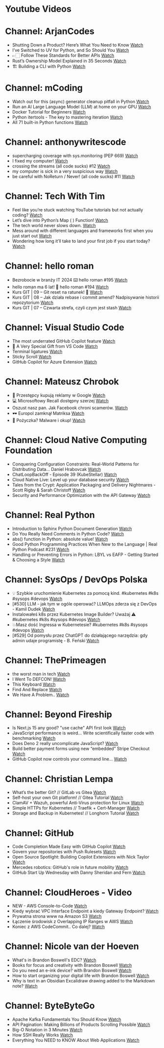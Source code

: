 
Youtube Videos
==============

# Channel: ArjanCodes
  
 - Shutting Down a Product? Here’s What You Need to Know  [Watch](https://youtu.be/CvGpqiCrdfE)  
 - I’ve Switched to UV for Python, and So Should You  [Watch](https://youtu.be/qh98qOND6MI)  
 - 👉🏻 Follow These Standards for Better APIs  [Watch](https://youtu.be/M3lOr8216EU)  
 - Rust’s Ownership Model Explained in 35 Seconds  [Watch](https://youtu.be/unaEcKvT4lQ)  
 - 🏗️ Building a CLI with Python  [Watch](https://youtu.be/V703bl-8QRc)
# Channel: mCoding
  
 - Watch out for this (async) generator cleanup pitfall in Python  [Watch](https://youtu.be/N56Jrqc7SBk)  
 - Run an AI Large Language Model (LLM) at home on your GPU  [Watch](https://youtu.be/RejIVgfER-4)  
 - Docker Tutorial for Beginners  [Watch](https://youtu.be/b0HMimUb4f0)  
 - Python itertools - The key to mastering iteration  [Watch](https://youtu.be/1p7xa_BHYDs)  
 - All 71 built-in Python functions  [Watch](https://youtu.be/7Qu_KXc7xSI)
# Channel: anthonywritescode
  
 - supercharging coverage with sys.monitoring (PEP 669)  [Watch](https://youtu.be/_JwwSVPg9RI)  
 - I fixed my computer!  [Watch](https://youtu.be/mUir3YYBudI)  
 - crossing the streams (all code sucks) #12  [Watch](https://youtu.be/bOKt0DnttxI)  
 - my computer is sick in a very suspicious way  [Watch](https://youtu.be/l-RjeirBNMQ)  
 - be careful with NoReturn / Never! (all code sucks) #11  [Watch](https://youtu.be/WuXRn3euN8k)
# Channel: Tech With Tim
  
 - Feel like you’re stuck watching YouTube tutorials but not actually coding?  [Watch](https://youtu.be/rtuIr14wKh0)  
 - Let’s dive into Python’s Map ( ) Function!  [Watch](https://youtu.be/SWsEnzNKbBI)  
 - The tech world never slows down.  [Watch](https://youtu.be/xdDHGAh8x2Y)  
 - Mess around with different languages and frameworks first when you just start out  [Watch](https://youtu.be/dYAWWMuXcGA)  
 - Wondering how long it’ll take to land your first job if you start today?  [Watch](https://youtu.be/2ZBHthl2oVc)
# Channel: hello roman
  
 - Bezrobocie w branży IT 2024 ⌨️ hello roman #195  [Watch](https://youtu.be/3A0h9uNj0Z4)  
 - hello roman ma 6 lat!  🎉  hello roman #194  [Watch](https://youtu.be/2VcweF4sVRE)  
 - Kurs GIT | 09 – Git reset na ratunek! 🛟  [Watch](https://youtu.be/vri36csppEY)  
 - Kurs GIT | 08 – Jak działa rebase i commit amend? Nadpisywanie historii repozytorium  [Watch](https://youtu.be/4GKI4Gz97TE)  
 - Kurs GIT | 07 – Czwarta strefa, czyli czym jest stash  [Watch](https://youtu.be/T9n2tF60cY0)
# Channel: Visual Studio Code
  
 - The most underrated GitHub Copilot feature  [Watch](https://youtu.be/YoXqJIGQwMw)  
 - 🔴 A Very Special Gift from VS Code  [Watch](https://youtu.be/CijHJBR9KbQ)  
 - Terminal ligatures  [Watch](https://youtu.be/faf6PhmgSzw)  
 - Sticky Scroll  [Watch](https://youtu.be/PZrOEjuhL24)  
 - GitHub Copilot for Azure Extension  [Watch](https://youtu.be/sj9E7WUHbmU)
# Channel: Mateusz Chrobok
  
 - 🦴 Przestępcy kupują reklamy w Google  [Watch](https://youtu.be/jPixeoV5ZSk)  
 - 💻️ Microsoftowy Recall dostępny szerzej  [Watch](https://youtu.be/BHGj0qZF48w)  
 - Oszust nasz pan. Jak Facebook chroni scamerów.  [Watch](https://youtu.be/cVEX2WhamYU)  
 - 🕶 Europol zamknął Matriksa  [Watch](https://youtu.be/YfL6eDzI8HM)  
 - 🐛 Pożyczka? Malware i okup!  [Watch](https://youtu.be/BLdIH1gSRH0)
# Channel: Cloud Native Computing Foundation
  
 - Conquering Configuration Constraints: Real-World Patterns for Distributing Data... Daniel Hrabovcak  [Watch](https://youtu.be/_BkW5OAeXPQ)  
 - ChatLoopBackOff - Episode 39 (KubeStellar)  [Watch](https://youtu.be/fZJewWN29EE)  
 - Cloud Native Live: Level up your database security  [Watch](https://youtu.be/wPF19-4s5lM)  
 - Tales from the Crypt: Application Packaging and Delivery Nightmares - Scott Rigby & Sarah Christoff  [Watch](https://youtu.be/_9qM5GgxAxc)  
 - Security and Performance Optimization with the API Gateway  [Watch](https://youtu.be/OYfIipp508o)
# Channel: Real Python
  
 - Introduction to Sphinx Python Document Generation  [Watch](https://youtu.be/VcPVfmmsfa4)  
 - Do You Really Need Comments in Python Code?  [Watch](https://youtu.be/NxjEKKzgGfE)  
 - abs() function in Python: absolute value!  [Watch](https://youtu.be/61ofMgWiulA)  
 - Good Python Programming Practices When New to the Language | Real Python Podcast #231  [Watch](https://youtu.be/4bupOgeK6zg)  
 - Handling or Preventing Errors in Python: LBYL vs EAFP - Getting Started & Choosing a Style  [Watch](https://youtu.be/TotBLX6rQw8)
# Channel: SysOps / DevOps Polska
  
 - 💡 Szybkie uruchomienie Kubernetes za pomocą kind.  #kubernetes #k8s #sysops #devops  [Watch](https://youtu.be/hZI9aPIJRZg)  
 - [#530] LLM - jak tym w ogóle operować? LLMOps zderza się z DevOps - Kamil Dudek  [Watch](https://youtu.be/PPg3C5e870A)  
 - Instalowałeś k8s przez Kubernetes Image Builder? Uważaj ⚠️ #kubernetes #k8s #sysops #devops  [Watch](https://youtu.be/nB4vxQ3NfOc)  
 - 💥Masz dość Ingressa w Kubernetesie? #kubernetes #k8s #sysops #devops  [Watch](https://youtu.be/v9PEtmVUHv8)  
 - [#529] Od pomysłu przez ChatGPT do działającego narzędzia: gdy admin udaje programistę - B. Feński  [Watch](https://youtu.be/sM6R9OjblNE)
# Channel: ThePrimeagen
  
 - the worst man in tech  [Watch](https://youtu.be/A_XGsAl-LqY)  
 - I Went To DEFCON!  [Watch](https://youtu.be/GwcFxTuMYmU)  
 - This Keyboard  [Watch](https://youtu.be/dhuX9t2j5Hc)  
 - Find And Replace  [Watch](https://youtu.be/v2a6Nv7RSd0)  
 - We Have A Problem..  [Watch](https://youtu.be/1-0r90bm6CE)
# Channel: Beyond Fireship
  
 - Is Next.js 15 any good? "use cache" API first look  [Watch](https://youtu.be/xWkozeculPo)  
 - JavaScript performance is weird... Write scientifically faster code with benchmarking  [Watch](https://youtu.be/_pWA4rbzvIg)  
 - Does Deno 2 really uncomplicate JavaScript?  [Watch](https://youtu.be/8IHhvkaVqVE)  
 - Build better payment forms using new “embedded” Stripe Checkout  [Watch](https://youtu.be/7WFXl4-aCxs)  
 - GitHub Copilot now controls your command line...  [Watch](https://youtu.be/P8MfgV9us4o)
# Channel: Christian Lempa
  
 - What’s the better Git? // GitLab vs Gitea  [Watch](https://youtu.be/SpXAdOeE1YU)  
 - Self-host your own Git platform! // Gitea Tutorial  [Watch](https://youtu.be/Kg0ct2lBUVg)  
 - ClamAV + Wazuh, powerful Anti-Virus protection for Linux  [Watch](https://youtu.be/9e45TQ61H14)  
 - Simple HTTPs for Kubernetes // Traefik + Cert-Manager  [Watch](https://youtu.be/vJweuU6Qrgo)  
 - Storage and Backup in Kubernetes! // Longhorn Tutorial  [Watch](https://youtu.be/-ImtLXcEna8)
# Channel: GitHub
  
 - Code Completion Made Easy with GitHub Copilot  [Watch](https://youtu.be/Wk1GVJWt2JA)  
 - Govern your repositories with Push Rulesets  [Watch](https://youtu.be/u3MHqfeBzek)  
 - Open Source Spotlight: Building Copilot Extensions with Nick Taylor  [Watch](https://youtu.be/zE-O-3CGcEc)  
 - Mercedes robotics: GitHub's role in future mobility  [Watch](https://youtu.be/K1lFAvz16iw)  
 - GitHub Start Up Wednesday with Danny Sheridan and Fern  [Watch](https://youtu.be/jqBPmGWwt8c)
# Channel: CloudHeroes - Video
  
 - NEW - AWS Console-to-Code  [Watch](https://youtu.be/_usWUKodGy8)  
 - Kiedy wybrać VPC Interface Endpoint a kiedy Gateway Endpoint?  [Watch](https://youtu.be/viF5pT-HReI)  
 - Prywatna strona www na Amazon S3  [Watch](https://youtu.be/483QNc4XXBc)  
 - Łączenie środowisk z Overlapping IP Ranges w AWS  [Watch](https://youtu.be/71qb57dMMFs)  
 - Koniec z AWS CodeCommit.. Co dalej?  [Watch](https://youtu.be/fkggBFBDOVk)
# Channel: Nicole van der Hoeven
  
 - What's in Brandon Boswell's EDC?  [Watch](https://youtu.be/Noswl0jCA4k)  
 - Books for focus and creativity with Brandon Boswell  [Watch](https://youtu.be/Ugc4U8Rx7RM)  
 - Do you need an e-ink device? with Brandon Boswell  [Watch](https://youtu.be/uUKPV6mWMFM)  
 - How to start organizing your digital life with Brandon Boswell  [Watch](https://youtu.be/Ykhyw3T3ICU)  
 - Why is text in an Obsidian Excalidraw drawing added to the Markdown note?  [Watch](https://youtu.be/HG5IuDIWHgY)
# Channel: ByteByteGo
  
 - Apache Kafka Fundamentals You Should Know  [Watch](https://youtu.be/-RDyEFvnTXI)  
 - API Pagination: Making Billions of Products Scrolling Possible  [Watch](https://youtu.be/14K_a2kKTxU)  
 - Big-O Notation in 3 Minutes  [Watch](https://youtu.be/x2CRZaN2xgM)  
 - How SSH Really Works  [Watch](https://youtu.be/rlMfRa7vfO8)  
 - Everything You NEED to KNOW About Web Applications  [Watch](https://youtu.be/_higfXfhjdo)
